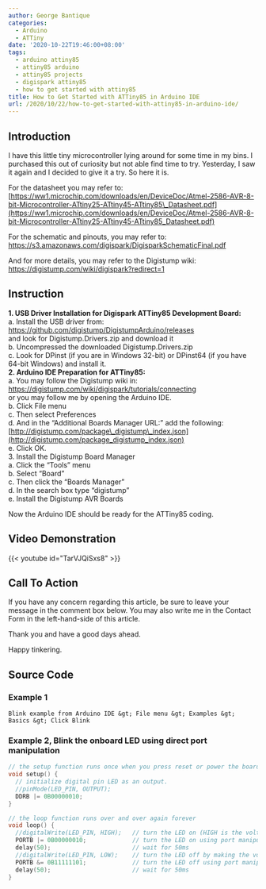 ```yaml
---
author: George Bantique
categories:
  - Arduino
  - ATTiny
date: '2020-10-22T19:46:00+08:00'
tags:
  - arduino attiny85
  - attiny85 arduino
  - attiny85 projects
  - digispark attiny85
  - how to get started with attiny85
title: How to Get Started with ATTiny85 in Arduino IDE
url: /2020/10/22/how-to-get-started-with-attiny85-in-arduino-ide/
---
```


## **Introduction**
I have this little tiny microcontroller lying around for some time in my bins. I purchased this out of curiosity but not able find time to try. Yesterday, I saw it again and I decided to give it a try. So here it is.

For the datasheet you may refer to:  
[https://ww1.microchip.com/downloads/en/DeviceDoc/Atmel-2586-AVR-8-bit-Microcontroller-ATtiny25-ATtiny45-ATtiny85\_Datasheet.pdf](https://ww1.microchip.com/downloads/en/DeviceDoc/Atmel-2586-AVR-8-bit-Microcontroller-ATtiny25-ATtiny45-ATtiny85_Datasheet.pdf)

For the schematic and pinouts, you may refer to:  
<https://s3.amazonaws.com/digispark/DigisparkSchematicFinal.pdf>

And for more details, you may refer to the Digistump wiki:  
<https://digistump.com/wiki/digispark?redirect=1>

## **Instruction**
**1. USB Driver Installation for Digispark ATTiny85 Development Board:**  
a. Install the USB driver from:  
<https://github.com/digistump/DigistumpArduino/releases>  
and look for Digistump.Drivers.zip and download it  
b. Uncompressed the downloaded Digistump.Drivers.zip  
c. Look for DPinst (if you are in Windows 32-bit) or DPinst64 (if you have 64-bit Windows) and install it.  
**2. Arduino IDE Preparation for ATTiny85:**  
a. You may follow the Digistump wiki in:  
<https://digistump.com/wiki/digispark/tutorials/connecting>  
or you may follow me by opening the Arduino IDE.  
b. Click File menu  
c. Then select Preferences  
d. And in the “Additional Boards Manager URL:” add the following:  
[http://digistump.com/package\_digistump\_index.json](http://digistump.com/package_digistump_index.json)  
e. Click OK.  
3\. Install the Digistump Board Manager  
a. Click the “Tools” menu  
b. Select “Board”  
c. Then click the “Boards Manager”  
d. In the search box type “digistump”  
e. Install the Digistump AVR Boards

Now the Arduino IDE should be ready for the ATTiny85 coding.

## **Video Demonstration**
{{< youtube id="TarVJQiSxs8" >}}

## **Call To Action**
If you have any concern regarding this article, be sure to leave your message in the comment box below. You may also write me in the Contact Form in the left-hand-side of this article.

Thank you and have a good days ahead.

Happy tinkering.

## **Source Code**

### **Example 1** 
```
Blink example from Arduino IDE &gt; File menu &gt; Examples &gt; Basics &gt; Click Blink
```

### **Example 2**, Blink the onboard LED using direct port manipulation


```cpp { lineNos="true" wrap="true" }
// the setup function runs once when you press reset or power the board
void setup() {
  // initialize digital pin LED as an output.
  //pinMode(LED_PIN, OUTPUT);
  DDRB |= 0B00000010;
}

// the loop function runs over and over again forever
void loop() {
  //digitalWrite(LED_PIN, HIGH);   // turn the LED on (HIGH is the voltage level)
  PORTB |= 0B00000010;	           // turn the LED on using port manipulation
  delay(50);                       // wait for 50ms
  //digitalWrite(LED_PIN, LOW);    // turn the LED off by making the voltage LOW
  PORTB &= 0B11111101;	           // turn the LED off using port manipulation
  delay(50);                       // wait for 50ms
}

```
